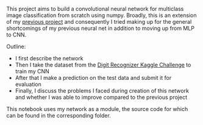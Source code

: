 This project aims to build a convolutional neural network for multiclass image classification from scratch using numpy. Broadly, this is an extension of my [previous project](https://github.com/Shmuley322/multilayer-perceptron-on-MNIST) and consequently I tried  making up for the general shortcomings of my previous neural net in addition to moving up from MLP to CNN. 

Outline:
- I first describe the network
- Then I take the dataset from the [Digit Recognizer Kaggle Challenge](https://www.kaggle.com/competitions/digit-recognizer) to train my CNN
- After that I make a prediction on the test data and submit it for evaluation
- Finally, I discuss the problems I faced during creation of this network and whether I was able to improve compared to the previous project

This notebook uses my network as a module, the source code for which can be found in the corresponding folder. 